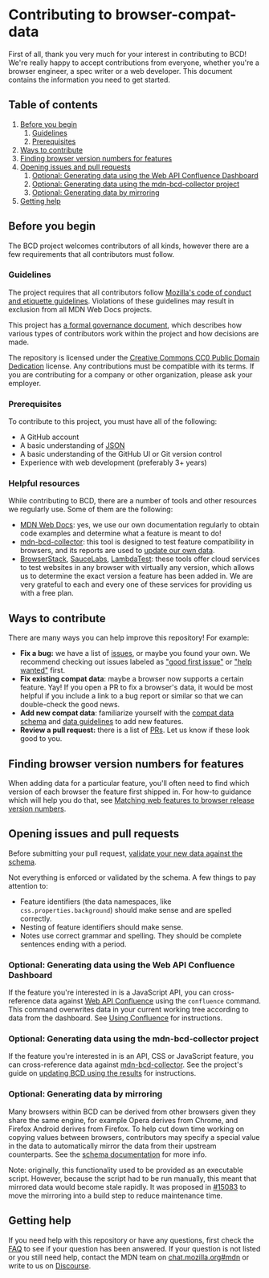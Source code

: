# Contributing to browser-compat-data

First of all, thank you very much for your interest in contributing to BCD! We're really happy to accept contributions from everyone, whether you're a browser engineer, a spec writer or a web developer. This document contains the information you need to get started.

## Table of contents

1. [Before you begin](#before-you-begin)
   1. [Guidelines](#guidelines)
   1. [Prerequisites](#prerequisites)
1. [Ways to contribute](#ways-to-contribute)
1. [Finding browser version numbers for features](#finding-browser-version-numbers-for-features)
1. [Opening issues and pull requests](#opening-issues-and-pull-requests)
   1. [Optional: Generating data using the Web API Confluence Dashboard](#optional-generating-data-using-the-web-api-confluence-dashboard)
   1. [Optional: Generating data using the mdn-bcd-collector project](#optional-generating-data-using-the-mdn-bcd-collector-project)
   1. [Optional: Generating data by mirroring](#optional-generating-data-by-mirroring)
1. [Getting help](#getting-help)

## Before you begin

The BCD project welcomes contributors of all kinds, however there are a few requirements that all contributors must follow.

### Guidelines

The project requires that all contributors follow [Mozilla's code of conduct and etiquette guidelines](/CODE_OF_CONDUCT.md). Violations of these guidelines may result in exclusion from all MDN Web Docs projects.

This project has [a formal governance document](/GOVERNANCE.md), which describes how various types of contributors work within the project and how decisions are made.

The repository is licensed under the [Creative Commons CC0 Public Domain Dedication](/LICENSE) license. Any contributions must be compatible with its terms. If you are contributing for a company or other organization, please ask your employer.

### Prerequisites

To contribute to this project, you must have all of the following:

- A GitHub account
- A basic understanding of [JSON](https://www.json.org/json-en.html)
- A basic understanding of the GitHub UI or Git version control
- Experience with web development (preferably 3+ years)

### Helpful resources

While contributing to BCD, there are a number of tools and other resources we regularly use. Some of them are the following:

- [MDN Web Docs](https://developer.mozilla.org): yes, we use our own documentation regularly to obtain code examples and determine what a feature is meant to do!
- [mdn-bcd-collector](https://mdn-bcd-collector.appspot.com): this tool is designed to test feature compatibility in browsers, and its reports are used to [update our own data](#optional-generating-data-using-the-mdn-bcd-collector-project).
- [BrowserStack](https://www.browserstack.com), [SauceLabs](https://www.saucelabs.com), [LambdaTest](https://www.lambdatest.com/): these tools offer cloud services to test websites in any browser with virtually any version, which allows us to determine the exact version a feature has been added in. We are very grateful to each and every one of these services for providing us with a free plan.

## Ways to contribute

There are many ways you can help improve this repository! For example:

- **Fix a bug:** we have a list of [issues](https://github.com/mdn/browser-compat-data/issues), or maybe you found your own. We recommend checking out issues labeled as ["good first issue"](https://github.com/mdn/browser-compat-data/issues?q=is%3Aopen+is%3Aissue+label%3A%22good+first+issue+%3A100%3A%22) or ["help wanted"](https://github.com/mdn/browser-compat-data/issues?q=is%3Aopen+is%3Aissue+label%3A%22help+wanted+%3Asos%3A%22) first.
- **Fix existing compat data**: maybe a browser now supports a certain feature. Yay! If you open a PR to fix a browser's data, it would be most helpful if you include a link to a bug report or similar so that we can double-check the good news.
- **Add new compat data**: familiarize yourself with the [compat data schema](../schemas/compat-data-schema.md) and [data guidelines](data-guidelines.md) to add new features.
- **Review a pull request:** there is a list of [PRs](https://github.com/mdn/browser-compat-data/pulls). Let us know if these look good to you.

## Finding browser version numbers for features

When adding data for a particular feature, you'll often need to find which version of each browser the feature first shipped in. For how-to guidance which will help you do that, see [Matching web features to browser release version numbers](https://developer.mozilla.org/docs/MDN/Contribute/Processes/Matching_features_to_browser_version).

## Opening issues and pull requests

Before submitting your pull request, [validate your new data against the schema](testing.md).

Not everything is enforced or validated by the schema. A few things to pay attention to:

- Feature identifiers (the data namespaces, like `css.properties.background`) should make sense and are spelled correctly.
- Nesting of feature identifiers should make sense.
- Notes use correct grammar and spelling. They should be complete sentences ending with a period.

### Optional: Generating data using the Web API Confluence Dashboard

If the feature you're interested in is a JavaScript API, you can cross-reference data against [Web API Confluence](https://web-confluence.appspot.com/) using the `confluence` command. This command overwrites data in your current working tree according to data from the dashboard. See [Using Confluence](using-confluence.md) for instructions.

### Optional: Generating data using the mdn-bcd-collector project

If the feature you're interested in is an API, CSS or JavaScript feature, you can cross-reference data against [mdn-bcd-collector](https://mdn-bcd-collector.appspot.com/). See the project's guide on [updating BCD using the results](https://github.com/foolip/mdn-bcd-collector#updating-bcd-using-the-results) for instructions.

### Optional: Generating data by mirroring

Many browsers within BCD can be derived from other browsers given they share the same engine, for example Opera derives from Chrome, and Firefox Android derives from Firefox. To help cut down time working on copying values between browsers, contributors may specify a special value in the data to automatically mirror the data from their upstream counterparts. See the [schema documentation](../schemas/compat-data-schema.md#mirroring-data) for more info.

Note: originally, this functionality used to be provided as an executable script. However, because the script had to be run manually, this meant that mirrored data would become stale rapidly. It was proposed in [#15083](https://github.com/mdn/browser-compat-data/issues/15083) to move the mirroring into a build step to reduce maintenance time.

## Getting help

If you need help with this repository or have any questions, first check the [FAQ](./faq.md) to see if your question has been answered. If your question is not listed or you still need help, contact the MDN team on [chat.mozilla.org#mdn](https://chat.mozilla.org/#/room/#mdn:mozilla.org) or write to us on [Discourse](https://discourse.mozilla-community.org/c/mdn).
